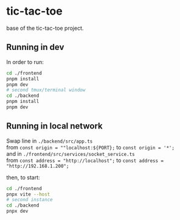 # tic-tac-toe

base of the tic-tac-toe project.

## Running in dev

In order to run:

```bash
cd ./frontend
pnpm install
pnpm dev
# second tmux/terminal window
cd ./backend
pnpm install
pnpm dev
```

## Running in local network

Swap line in `./backend/src/app.ts`\
from `const origin = ""localhost:${PORT};`
to `const origin = '*';` \
and in `./frontend/src/services/socket_service.ts`\
from `const address = "http://localhost";`
to `const address = "http://192.168.1.200";`

then, to start:

```bash
cd ./frontend
pnpx vite --host
# second instance
cd ./backend
pnpx dev
```
